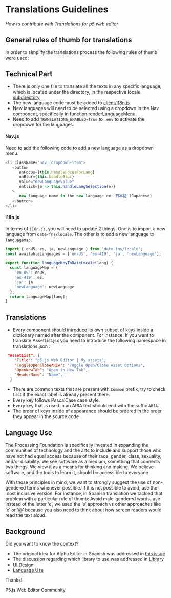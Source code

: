 # Translations Guidelines


*How to contribute with Translations for p5 web editor*
 
## General rules of thumb for translations

In order to simplify the translations process the following rules of thumb were used:

## Technical Part

* There is only one file to translate all the texts in any specific language, which is located under the directory, in the respective locale [subdirectory](https://github.com/processing/p5.js-web-editor/tree/develop/translations/locales)
* The new language code must be added to [client/i18n.js](https://github.com/processing/p5.js-web-editor/blob/develop/client/i18n.js#L8)
* New languages will need to be selected using a dropdown in the Nav component, specifically in function [renderLanguageMenu.](https://github.com/processing/p5.js-web-editor/blob/develop/client/components/Nav.jsx#L611)
* Need to add `TRANSLATIONS_ENABLED=true` to `.env` to activate the dropdown for the languages.

#### Nav.js
Need to add the following code to add a new language as a dropdown menu.
```js
<li className="nav__dropdown-item">
   <button
      onFocus={this.handleFocusForLang}
      onBlur={this.handleBlur}
      value="newLanguageValue"
      onClick={e => this.handleLangSelection(e)}
   >
      new language name in the new language ex: 日本語 (Japanese)
   </button>
</li>
```

#### i18n.js
In terms of `i18n.js`, you will need to update 2 things. One is to import a new language from `date-fns/locale`. The other is to add a new language to `languageMap`.

```js
import { enUS, es, ja, newLanguage } from 'date-fns/locale';
const availableLanguages = ['en-US', 'es-419', 'ja', 'newLanguage'];
```

```js
export function languageKeyToDateLocale(lang) {
  const languageMap = {
    'en-US': enUS,
    'es-419': es,
    'ja': ja
    'newLanguage': newLanguage
  };
  return languageMap[lang];
}
```



## Translations

* Every component should introduce its own subset of keys inside a dictionary named after the component. 
   For instance: If you want to translate AssetList.jsx you need to introduce the following namespace in translations.json :
```json
 "AssetList": {
    "Title": "p5.js Web Editor | My assets",
    "ToggleOpenCloseARIA": "Toggle Open/Close Asset Options",
    "OpenNewTab": "Open in New Tab",
    "HeaderName": "Name",
  }
```
* There are common texts that are present with `Common` prefix, try to check first if the exact label is already present there.
* Every key follows PascalCase case style.
* Every key that is used in an ARIA text should end with the suffix `ARIA`.
* The order of keys inside of appearance should be ordered in the order they appear in the source code

## Language Use

The Processing Foundation is specifically invested in expanding the communities of technology and the arts to include and support those who have not had equal access because of their race, gender, class, sexuality, and/or disability. We see software as a medium, something that connects two things. We view it as a means for thinking and making. We believe software, and the tools to learn it, should be accessible to everyone

With those principles in mind, we want to strongly suggest the use of non-gendered terms whenever possible. If it is not possible to avoid, use the most inclusive version. 
For instance, in Spanish translation we tackled that problem with a particular rule of thumb:
Avoid male-gendered words, use instead of the letter ‘e’, we used the ‘e’ approach vs other approaches like ‘x’ or ‘@’ because you also need to think about how screen readers would read the text aloud.

## Background
 
Did you want to know the context?
* The original idea for Alpha Editor in Spanish was addressed in [this issue](https://github.com/processing/p5.js-web-editor/issues/595)
* The discussion regarding which library to use was addressed in [Library](https://github.com/processing/p5.js-web-editor/issues/1447)
* [UI Design](https://github.com/processing/p5.js-web-editor/issues/1434)
* [Language Use](https://github.com/processing/p5.js-web-editor/issues/1509) 



Thanks! 

P5.js Web Editor Community

